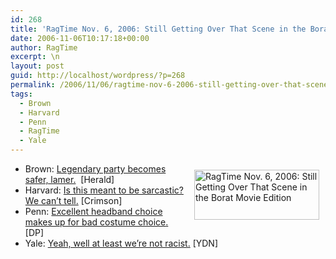```yaml
---
id: 268
title: 'RagTime Nov. 6, 2006: Still Getting Over That Scene in the Borat Movie Edition'
date: 2006-11-06T10:17:18+00:00
author: RagTime
excerpt: \n
layout: post
guid: http://localhost/wordpress/?p=268
permalink: /2006/11/06/ragtime-nov-6-2006-still-getting-over-that-scene-in-the-borat-movie-edition/
tags:
  - Brown
  - Harvard
  - Penn
  - RagTime
  - Yale
---
```

  * [<img width="200" vspace="10" hspace="10" height="80" border="0" align="right" src="http://www.ivygateblog.com/wp-content/uploads/2006/09/ragtime.jpg" alt="RagTime Nov. 6, 2006: Still Getting Over That Scene in the Borat Movie Edition" />](http://www.ivygateblog.com/tags/ragtime/)Brown: [Legendary party becomes safer, lamer.](http://media.www.browndailyherald.com/media/storage/paper472/news/2006/11/06/CampusNews/Fewer.Students.Require.Medical.Attention.At.Sex.Power.God-2440872.shtml?sourcedomain=www.browndailyherald.com&MIIHost=media.collegepublisher.com)&nbsp; [Herald]
  * Harvard: [Is this meant to be sarcastic? We can&#8217;t tell.](http://www.thecrimson.com/article.aspx?ref=515548) [Crimson]
  * Penn: [Excellent headband choice makes up for bad costume choice](http://media.www.dailypennsylvanian.com/media/storage/paper882/news/2006/11/06/News/Student.Regrets.Photos.Not.Bomber.Getup-2441494.shtml?sourcedomain=www.dailypennsylvanian.com&MIIHost=media.collegepublisher.com)[](http://media.www.dailypennsylvanian.com/media/storage/paper882/news/2006/11/06/News/Student.Regrets.Photos.Not.Bomber.Getup-2441494.shtml?sourcedomain=www.dailypennsylvanian.com&MIIHost=media.collegepublisher.com)[.](http://media.www.dailypennsylvanian.com/media/storage/paper882/news/2006/11/06/News/Student.Regrets.Photos.Not.Bomber.Getup-2441494.shtml?sourcedomain=www.dailypennsylvanian.com&MIIHost=media.collegepublisher.com) [DP]
  * Yale: [Yeah, well at least we&#8217;re not racist.](http://www.yaledailynews.com/Article.aspx?ArticleID=34161) [YDN]